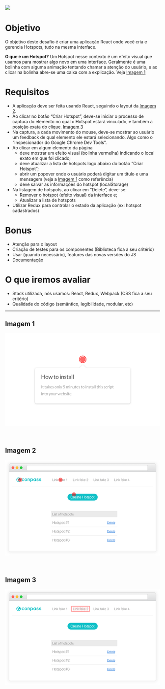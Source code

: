 ![](https://dgivdslhqe3qo.cloudfront.net/careers/photos/23661/thumb_photo_1484531612.png)

# Objetivo
O objetivo deste desafio é criar uma aplicação React onde você cria e gerencia Hotspots, tudo na mesma interface.

**O que é um Hotspot?** Um Hotspot nesse contexto é um efeito visual que usamos para mostrar algo novo em uma interface. Geralmente é uma bolinha com alguma animação tentando chamar a atenção do usuário, e ao clicar na bolinha abre-se uma caixa com a explicação. Veja [Imagem 1](#image1)

# Requisitos
- A aplicação deve ser feita usando React, seguindo o layout da [Imagem 2](#image2).
- Ao clicar no botão “Criar Hotspot”, deve-se iniciar o processo de captura do elemento no qual o Hotspot estará vinculado, e também a posição exata do clique. [Imagem 3](#image3)
- Na captura, a cada movimento do mouse, deve-se mostrar ao usuário um feedback de qual elemento ele estará selecionando. Algo como o “Inspecionador do Google Chrome Dev Tools”.
- Ao clicar em algum elemento da página
  - deve mostrar um efeito visual (bolinha vermelha) indicando o local exato em que foi clicado;
  - deve atualizar a lista de hotspots logo abaixo do botão “Criar Hotspot”;
  - abrir um popover onde o usuário poderá digitar um título e uma mensagem (veja a [Imagem 1](#image1) como referência)
  - deve salvar as informações do hotspot (localStorage)
- Na listagem de hotspots, ao clicar em “Delete”, deve-se:
  - Remover o hotspot (efeito visual) da interface e;
  - Atualizar a lista de hotspots
- Utilizar Redux para controlar o estado da aplicação (ex: hotspot cadastrados)

# Bonus
- Atenção para o layout
- Criação de testes para os componentes (Biblioteca fica a seu critério)
- Usar (quando necessário), features das novas versões do JS
- Documentação

# O que iremos avaliar
- Stack utilizada, nós usamos: React, Redux, Webpack (CSS fica a seu critério)
- Qualidade do código (semântico, legibilidade, modular, etc)



------

## <a name="image1"></a>Imagem 1
<img src="https://raw.githubusercontent.com/Conpass/challenges/master/images/fed-hotspot-example.png" width="600" />
<br><br><br>

## <a name="image2"></a>Imagem 2
<img src="https://raw.githubusercontent.com/Conpass/challenges/master/images/fed-home.png" width="800" />
<br><br><br>
                                                                                                                            
## <a name="image3"></a>Imagem 3
<img src="https://raw.githubusercontent.com/Conpass/challenges/master/images/fed-inspect.png" width="800" />
